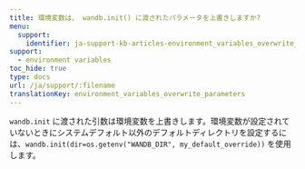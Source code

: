 ```yaml
---
title: 環境変数は、 wandb.init() に渡されたパラメータを上書きしますか?
menu:
  support:
    identifier: ja-support-kb-articles-environment_variables_overwrite_parameters
support:
  - environment variables
toc_hide: true
type: docs
url: /ja/support/:filename
translationKey: environment_variables_overwrite_parameters
---
```

`wandb.init` に渡された引数は環境変数を上書きします。環境変数が設定されていないときにシステムデフォルト以外のデフォルトディレクトリを設定するには、`wandb.init(dir=os.getenv("WANDB_DIR", my_default_override))` を使用します。